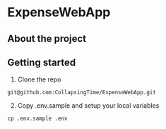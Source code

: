 # ExpenseWebApp

<h2>About the project</h2>


<h2>Getting started</h2>

1. Clone the repo
```
git@github.com:CollapsingTime/ExpenseWebApp.git
```

2. Copy .env.sample and setup your local variables
```
cp .env.sample .env
```